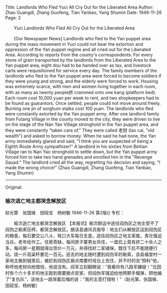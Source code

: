 Title: Landlords Who Fled Yuci All Cry Out for the Liberated Area
Author: Zhao Guangdi, Zhang Guofeng, Tian Yanbao, Yang Shumin
Date: 1946-11-26
Page: 2

　　Yuci Landlords Who Fled All Cry Out for the Liberated Area

　　[Our Newspaper News] Landlords who fled to the Yan puppet area during the mass movement in Yuci could not bear the extortion and oppression of the Yan puppet regime and all cried out for the Liberated Area. According to reports from the county's correspondents: For every stone of grain transported by the landlords from the Liberated Area to the Yan puppet area, eight dou had to be handed over as tax, and livestock carts were requisitioned for service every day. The family members of the landlords who fled to the Yan puppet area were forced to become soldiers if they were young and strong, and the elderly were forced to work. Housing was extremely scarce, with men and women living together in each room, with as many as twenty people挤 crammed onto one kang (platform bed). Each room cost 10,000 yuan per week to rent, and two shopkeepers had to be found as guarantors. Once settled, people could not move around freely. Burning one jin of sorghum stalks cost 100 yuan. The landlords who fled were constantly extorted by the Yan puppet army. After one landlord family from Futang Village in the county moved to the city, they were driven to live on the stage of the Nan Yao Village stronghold in the Yan puppet area, and they were constantly "taken care of." They were called 老财 (lao cai, "old wealth") and asked to borrow money. When he said he had none, the Yan army immediately glared and said, "I think you are suspected of being a Eighth Route Army sympathizer!" A landlord in his sixties from Beitian Village ran to Nan Yao stronghold to settle down, but the Yan puppet army forced him to take two hand grenades and enrolled him in the "Revenge Squad." The landlord cried all the way, regretting his decision and saying, "I made the wrong choice!" (Zhao Guangdi, Zhang Guofeng, Tian Yanbao, Yang Shumin)



<hr /> 

Original: 


### 榆次逃亡地主都哭念解放区
赵光第　张国锋　田砚宝　杨树敏
1946-11-26
第2版()
专栏：

　　榆次逃亡地主都哭念解放区
    【本报讯】榆次群运中逃往阎伪区之地主受不了阎伪之勒索压榨，都哭念解放区。据该县通讯员报导：地主们从解放区运到阎伪区的粮食，每石要交公八斗，牲口大车每日支差。逃往阎伪区之地主家属，青壮强迫当兵，老年给作工。住房奇缺，每间房子要男女共住，一盘炕上竟有挤二十余人之多，每间房一星期就得出赁价一万元，并得找好二家铺保，既住下后不能随便行动。烧一斤高粱杆要花一百元。逃去的地主随时遭到阎伪军的勒索，该县福堂村一家地主搬到城里后，被赶到阎伪区据点南要村戏台上去住，并不时的去“照料”他，称呼他老财向他借钱，他说没有。阎军立刻翻眼说：“我看你有八路军嫌疑！”北田村有个六十多岁的地主跑到南要据点安家，但阎伪军强迫给他两颗手榴弹，把他编了“复仇队”，该地主一路哭着后悔的说：“我的主意打错啦！”（赵光第、张国锋、田砚宝、杨树敏）
